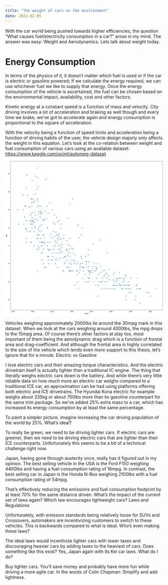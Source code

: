 ```yaml
---
title: "The weight of cars on the environment"
date: 2022-02-05
---
```


With the car world being pushed towards higher efficiencies, the question “What causes fuel/electricity consumption in a car?” arose in my mind. The answer was easy: Weight and Aerodynamics. Lets talk about weight today.

# Energy Consumption

In terms of the physics of it, it doesn’t matter which fuel is used or if the car is electric or gasoline powered; If we calculate the energy required, we can use whichever fuel we like to supply that energy. Once the energy consumption of the vehicle is ascertained, the fuel can be chosen based on the environmental impact, availability, cost and other factors.

Kinetic energy at a constant speed is a function of mass and velocity. City driving involves a lot of acceleration and braking as well though and every time we brake, we’ve got to accelerate again and energy consumption is proportional to the square of acceleration.

With the velocity being a function of speed limits and acceleration being a function of driving habits of the user, the vehicle design majorly only affects the weight in this equation. Let’s look at the co-relation between weight and fuel consumption of various cars using an available dataset:
https://www.kaggle.com/uciml/autompg-dataset

![Weights and MPGs](/assets/images/mpg-weight-5.webp)

Vehicles weighing approximately 2000lbs lie around the 30mpg mark in this dataset. When we look at the cars weighing around 4000lbs, the mpg drops to the 15mpg area. Of course there’s other factors at play too, most important of them being the aerodynamic drag which is a function of frontal area and drag-coefficient. And although the frontal area is highly correlated to the size of the vehicle which lends even more support to this thesis, let’s ignore that for a minute.
Electric vs Gasoline

I love electric cars and their amazing torque characteristics. And the electric drivetrain itself is actually lighter than a traditional IC engine. The thing that literally weighs electric cars down is the battery. And while there’s very little reliable data on how much more an electric car weighs compared to a traditional ICE car, an approximation can be had using platforms offering both electric and ICE drivetrains. The Hyundai Kona electric for example weighs about 335kg or about 750lbs more than its gasoline counterpart for the same trim package. So we’ve added 25% extra mass to a car, which has increased its energy consumption by at least the same percentage.

To paint a simpler picture, imagine increasing the car driving population of the world by 25%.
What’s ideal?

To really be green, we need to be driving lighter cars. If electric cars are greener, then we need to be driving electric cars that are lighter than their ICE counterparts. Unfortunately this seems to be a bit of a technical challenge right now.

Japan, having gone through austerity once, really has it figured out in my opinion. The best selling vehicle in the USA is the Ford F150 weighing 4400lbs and having a fuel consumption rating of 16mpg. In contrast, the best selling car in Japan is the Honda N-Box weighing 2100lbs with a fuel consumption rating of 54mpg.

That’s effectively reducing the emissions and fuel consumption footprint by at least 70% for the same distance driven. What’s the impact of the current set of laws again? Which law encourages lightweight cars?
Laws and Regulations

Unfortunately, with emission standards being relatively loose for SUVs and Crossovers, automakers are incentivizing customers to switch to these vehicles. This is backwards compared to what is ideal. Who’s even making these laws?

The ideal laws would incentivize lighter cars with lower taxes and discouraging heavier cars by adding taxes to the heaviest of cars. Does something like this exist? Yes, Japan again with its Kei car laws.
What do I do?

Buy lighter cars. You’ll save money and probably have more fun while driving a more agile car. In the words of Colin Chapman: Simplify and add lightness.
